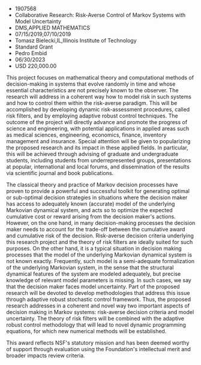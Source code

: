 
* 1907568
* Collaborative Research: Risk-Averse Control of Markov Systems with Model Uncertainty
* DMS,APPLIED MATHEMATICS
* 07/15/2019,07/10/2019
* Tomasz Bielecki,IL,Illinois Institute of Technology
* Standard Grant
* Pedro Embid
* 06/30/2023
* USD 220,000.00

This project focuses on mathematical theory and computational methods of
decision-making in systems that evolve randomly in time and whose essential
characteristics are not precisely known to the observer. The research will
address in a coherent way how to model risk in such systems and how to control
them within the risk-averse paradigm. This will be accomplished by developing
dynamic risk-assessment procedures, called risk filters, and by employing
adaptive robust control techniques. The outcome of the project will directly
advance and promote the progress of science and engineering, with potential
applications in applied areas such as medical sciences, engineering, economics,
finance, inventory management and insurance. Special attention will be given to
popularizing the proposed research and its impact in these applied fields. In
particular, this will be achieved through advising of graduate and undergraduate
students, including students from underrepresented groups, presentations at
popular, international and local forums, and dissemination of the results via
scientific journal and book publications.

The classical theory and practice of Markov decision processes have proven to
provide a powerful and successful toolkit for generating optimal or sub-optimal
decision strategies in situations where the decision maker has access to
adequately known (accurate) model of the underlying Markovian dynamical system,
and acts so to optimize the expected cumulative cost or reward arising from the
decision maker's actions. However, on the one hand, in many decision-making
processes the decision maker needs to account for the trade-off between the
cumulative award and cumulative risk of the decision. Risk-averse decision
criteria underlying this research project and the theory of risk filters are
ideally suited for such purposes. On the other hand, it is a typical situation
in decision making processes that the model of the underlying Markovian
dynamical system is not known exactly. Frequently, such model is a semi-adequate
formalization of the underlying Markovian system, in the sense that the
structural dynamical features of the system are modeled adequately, but precise
knowledge of relevant model parameters is missing. In such cases, we say that
the decision maker faces model uncertainty. Part of the proposed research will
be devoted to develop methodologies that address this issue through adaptive
robust stochastic control framework. Thus, the proposed research addresses in a
coherent and novel way two important aspects of decision making in Markov
systems: risk-averse decision criteria and model uncertainty. The theory of risk
filters will be combined with the adaptive robust control methodology that will
lead to novel dynamic programming equations, for which new numerical methods
will be established.

This award reflects NSF's statutory mission and has been deemed worthy of
support through evaluation using the Foundation's intellectual merit and broader
impacts review criteria.
